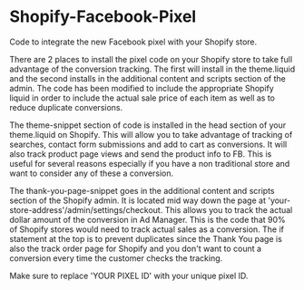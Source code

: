 # Shopify-Facebook-Pixel
Code to integrate the new Facebook pixel with your Shopify store. 

There are 2 places to install the pixel code on your Shopify store to take full advantage of the conversion tracking. The first will install in the theme.liquid and the second installs in the additional content and scripts section of the admin. The code has been modified to include the appropriate Shopify liquid in order to include the actual sale price of each item as well as to reduce duplicate conversions. 

The theme-snippet section of code is installed in the head section of your theme.liquid on Shopify. This will allow you to take advantage of tracking of searches, contact form submissions and add to cart as conversions. It will also track product page views and send the product info to FB. This is useful for several reasons especially if you have a non traditional store and want to consider any of these a conversion.

The thank-you-page-snippet goes in the additional content and scripts section of the Shopify admin. It is located mid way down the page at 'your-store-address'/admin/settings/checkout. This allows you to track the actual dollar amount of the conversion in Ad Manager. This is the code that 90% of Shopify stores would need to track actual sales as a conversion. The if statement at the top is to prevent duplicates since the Thank You page is also the track order page for Shopify and you don't want to count a conversion every time the customer checks the tracking. 

Make sure to replace 'YOUR PIXEL ID' with your unique pixel ID. 
